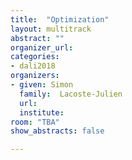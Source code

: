 ```yaml
---
title:  "Optimization"
layout: multitrack
abstract: ""
organizer_url: 
categories:
- dali2018
organizers:
- given: Simon   
  family:  Lacoste-Julien
  url: 
  institute: 
room: "TBA"
show_abstracts: false

---
```

